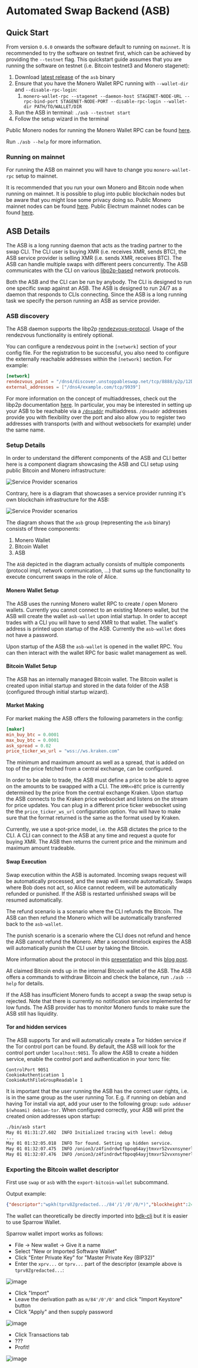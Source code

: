 # Automated Swap Backend (ASB)

## Quick Start

From version `0.6.0` onwards the software default to running on `mainnet`.
It is recommended to try the software on testnet first, which can be achieved by providing the `--testnet` flag.
This quickstart guide assumes that you are running the software on testnet (i.e. Bitcoin testnet3 and Monero stagenet):

1. Download [latest release](https://github.com/comit-network/xmr-btc-swap/releases/latest) of the `asb` binary
2. Ensure that you have the Monero Wallet RPC running with `--wallet-dir` and `--disable-rpc-login`:
   1. `monero-wallet-rpc --stagenet --daemon-host STAGENET-NODE-URL --rpc-bind-port STAGENET-NODE-PORT --disable-rpc-login --wallet-dir PATH/TO/WALLET/DIR`
3. Run the ASB in terminal: `./asb --testnet start`
4. Follow the setup wizard in the terminal

Public Monero nodes for running the Monero Wallet RPC can be found [here](https://community.rino.io/nodes.html).

Run `./asb --help` for more information.

### Running on mainnet

For running the ASB on mainnet you will have to change you `monero-wallet-rpc` setup to mainnet.

It is recommended that you run your own Monero and Bitcoin node when running on mainnet.
It is possible to plug into public blockchain nodes but be aware that you might lose some privacy doing so.
Public Monero mainnet nodes can be found [here](https://moneroworld.com/#nodes).
Public Electrum mainnet nodes can be found [here](https://1209k.com/bitcoin-eye/ele.php?chain=btc).

## ASB Details

The ASB is a long running daemon that acts as the trading partner to the swap CLI.
The CLI user is buying XMR (i.e. receives XMR, sends BTC), the ASB service provider is selling XMR (i.e. sends XMR, receives BTC).
The ASB can handle multiple swaps with different peers concurrently.
The ASB communicates with the CLI on various [libp2p-based](https://libp2p.io/) network protocols.

Both the ASB and the CLI can be run by anybody.
The CLI is designed to run one specific swap against an ASB.
The ASB is designed to run 24/7 as a daemon that responds to CLIs connecting.
Since the ASB is a long running task we specify the person running an ASB as service provider.

### ASB discovery

The ASB daemon supports the libp2p [rendezvous-protocol](https://github.com/libp2p/specs/tree/master/rendezvous).
Usage of the rendezvous functionality is entirely optional.

You can configure a rendezvous point in the `[network]` section of your config file.
For the registration to be successful, you also need to configure the externally reachable addresses within the `[network]` section.
For example:

```toml
[network]
rendezvous_point = "/dns4/discover.unstoppableswap.net/tcp/8888/p2p/12D3KooWA6cnqJpVnreBVnoro8midDL9Lpzmg8oJPoAGi7YYaamE"
external_addresses = ["/dns4/example.com/tcp/9939"]
```

For more information on the concept of multiaddresses, check out the libp2p documentation [here](https://docs.libp2p.io/concepts/addressing/).
In particular, you may be interested in setting up your ASB to be reachable via a [`/dnsaddr`](https://github.com/multiformats/multiaddr/blob/master/protocols/DNSADDR.md) multiaddress.
`/dnsaddr` addresses provide you with flexibility over the port and also allow you to register two addresses with transports (with and without websockets for example) under the same name.

### Setup Details

In order to understand the different components of the ASB and CLI better here is a component diagram showcasing the ASB and CLI setup using public Bitcoin and Monero infrastructure:

![Service Provider scenarios](http://www.plantuml.com/plantuml/proxy?cache=no&src=https://raw.githubusercontent.com/comit-network/xmr-btc-swap/363ce1cdf6fe6478736ff91e1458d650c2319248/docs/asb/diagrams/cli-asb-components-asb-pub-nodes.puml)

Contrary, here is a diagram that showcases a service provider running it's own blockchain infrastructure for the ASB:

![Service Provider scenarios](http://www.plantuml.com/plantuml/proxy?cache=no&src=https://raw.githubusercontent.com/comit-network/xmr-btc-swap/363ce1cdf6fe6478736ff91e1458d650c2319248/docs/asb/diagrams/cli-asb-components-asb-self-hosted.puml)

The diagram shows that the `asb` group (representing the `asb` binary) consists of three components:

1. Monero Wallet
2. Bitcoin Wallet
3. ASB

The `ASB` depicted in the diagram actually consists of multiple components (protocol impl, network communication, ...) that sums up the functionality to execute concurrent swaps in the role of Alice.

#### Monero Wallet Setup

The ASB uses the running Monero wallet RPC to create / open Monero wallets.
Currently you cannot connect to an existing Monero wallet, but the ASB will create the wallet `asb-wallet` upon intial startup.
In order to accept trades with a CLI you will have to send XMR to that wallet.
The wallet's address is printed upon startup of the ASB.
Currently the `asb-wallet` does not have a password.

Upon startup of the ASB the `asb-wallet` is opened in the wallet RPC.
You can then interact with the wallet RPC for basic wallet management as well.

#### Bitcoin Wallet Setup

The ASB has an internally managed Bitcoin wallet.
The Bitcoin wallet is created upon initial startup and stored in the data folder of the ASB (configured through initial startup wizard).

#### Market Making

For market making the ASB offers the following parameters in the config:

```toml
[maker]
min_buy_btc = 0.0001
max_buy_btc = 0.0001
ask_spread = 0.02
price_ticker_ws_url = "wss://ws.kraken.com"
```

The minimum and maximum amount as well as a spread, that is added on top of the price fetched from a central exchange, can be configured.

In order to be able to trade, the ASB must define a price to be able to agree on the amounts to be swapped with a CLI.
The `XMR<>BTC` price is currently determined by the price from the central exchange Kraken.
Upon startup the ASB connects to the Kraken price websocket and listens on the stream for price updates.
You can plug in a different price ticker websocket using the the `price_ticker_ws_url` configuration option.
You will have to make sure that the format returned is the same as the format used by Kraken.

Currently, we use a spot-price model, i.e. the ASB dictates the price to the CLI.
A CLI can connect to the ASB at any time and request a quote for buying XMR.
The ASB then returns the current price and the minimum and maximum amount tradeable.

#### Swap Execution

Swap execution within the ASB is automated.
Incoming swaps request will be automatically processed, and the swap will execute automatically.
Swaps where Bob does not act, so Alice cannot redeem, will be automatically refunded or punished.
If the ASB is restarted unfinished swaps will be resumed automatically.

The refund scenario is a scenario where the CLI refunds the Bitcoin.
The ASB can then refund the Monero which will be automatically transferred back to the `asb-wallet`.

The punish scenario is a scenario where the CLI does not refund and hence the ASB cannot refund the Monero.
After a second timelock expires the ASB will automatically punish the CLI user by taking the Bitcoin.

More information about the protocol in this [presentation](https://youtu.be/Jj8rd4WOEy0) and this [blog post](https://comit.network/blog/2020/10/06/monero-bitcoin).

All claimed Bitcoin ends up in the internal Bitcoin wallet of the ASB.
The ASB offers a commands to withdraw Bitcoin and check the balance, run `./asb --help` for details.

If the ASB has insufficient Monero funds to accept a swap the swap setup is rejected.
Note that there is currently no notification service implemented for low funds.
The ASB provider has to monitor Monero funds to make sure the ASB still has liquidity.

#### Tor and hidden services

The ASB supports Tor and will automatically create a Tor hidden service if the Tor control port can be found.
By default, the ASB will look for the control port under `localhost:9051`.
To allow the ASB to create a hidden service, enable the control port and authentication in your torrc file:

```
ControlPort 9051
CookieAuthentication 1
CookieAuthFileGroupReadable 1
```

It is important that the user running the ASB has the correct user rights, i.e. is in the same group as the user running Tor.
E.g. if running on debian and having Tor install via apt, add your user to the following group:
`sudo adduser $(whoami) debian-tor`.
When configured correctly, your ASB will print the created onion addresses upon startup:

```bash
./bin/asb start
May 01 01:31:27.602  INFO Initialized tracing with level: debug
...
May 01 01:32:05.018  INFO Tor found. Setting up hidden service.
May 01 01:32:07.475  INFO /onion3/z4findrdwtfbpoq64ayjtmxvr52vvxnsynerlenlfkmm52dqxsl4deyd:9939
May 01 01:32:07.476  INFO /onion3/z4findrdwtfbpoq64ayjtmxvr52vvxnsynerlenlfkmm52dqxsl4deyd:9940
```

### Exporting the Bitcoin wallet descriptor

First use `swap` or `asb` with the `export-bitcoin-wallet` subcommand.

Output example:

```json
{"descriptor":"wpkh(tprv8Zgredacted.../84'/1'/0'/0/*)","blockheight":2415616,"label":"asb-testnet"}
```

The wallet can theoretically be directly imported into
[bdk-cli](https://bitcoindevkit.org/bdk-cli/installation/) but it is easier to
use Sparrow Wallet.

Sparrow wallet import works as follows:

- File -> New wallet -> Give it a name
- Select "New or Imported Software Wallet"
- Click "Enter Private Key" for "Master Private Key (BIP32)"
- Enter the `xprv...` or `tprv...` part of the descriptor (example above is `tprv8Zgredacted...`:

![image](https://user-images.githubusercontent.com/351403/212085114-450725b3-3ff4-4010-a142-b7d39b3200d3.png)

- Click "Import"
- Leave the derivation path as `m/84'/0'/0'` and click "Import Keystore" button
- Click "Apply" and then supply password

![image](https://user-images.githubusercontent.com/351403/212085483-47ab7cc8-8d65-454a-877b-10b309d71bc6.png)

- Click Transactions tab
- ???
- Profit!

![image](https://user-images.githubusercontent.com/351403/212085966-d318011d-79bf-4e72-aced-4026499591c5.png)

